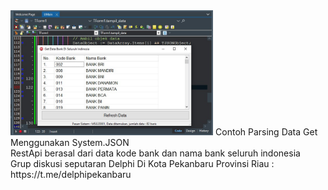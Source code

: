 <img alt="" src="https://raw.githubusercontent.com/Yamiriko/Parsing_data_bank_indonesia_system_json/main/tampilan_utama.jpg" style="max-height:200px" />
Contoh Parsing Data Get Menggunakan System.JSON<br>
RestApi berasal dari data kode bank dan nama bank seluruh indonesia<br>
Grup diskusi seputaran Delphi Di Kota Pekanbaru Provinsi Riau : https://t.me/delphipekanbaru
